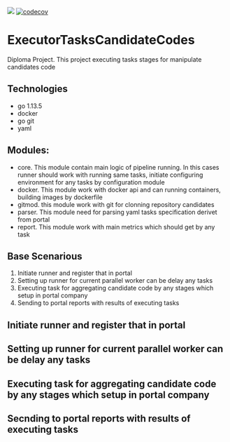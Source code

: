 ![](https://github.com/kubitre/diplom/workflows/ci.yaml/badge.svg)
[![codecov](https://codecov.io/gh/kubitre/diplom/branch/master/graph/badge.svg?token=EGI57ppVgU)](https://codecov.io/gh/kubitre/diplom) 

# ExecutorTasksCandidateCodes
Diploma Project. This project executing tasks stages for manipulate candidates code

## Technologies
- go 1.13.5
- docker
- go git
- yaml

## Modules:
- core. This module contain main logic of pipeline running. In this cases runner should work with running same tasks, initiate configuring environment for any tasks by configuration module
- docker. This module work with docker api and can running containers, building images by dockerfile
- gitmod. this module work with git for clonning repository candidates
- parser. This module need for parsing yaml tasks specification derivet from portal
- report. This module work with main metrics which should get by any task

## Base Scenarious
1. Initiate runner and register that in portal
2. Setting up runner for current parallel worker can be delay any tasks
3. Executing task for aggregating candidate code by any stages which setup in portal company
4. Sending to portal reports with results of executing tasks

## Initiate runner and register that in portal
## Setting up runner for current parallel worker can be delay any tasks
## Executing task for aggregating candidate code by any stages which setup in portal company
## Secnding to portal reports with results of executing tasks

